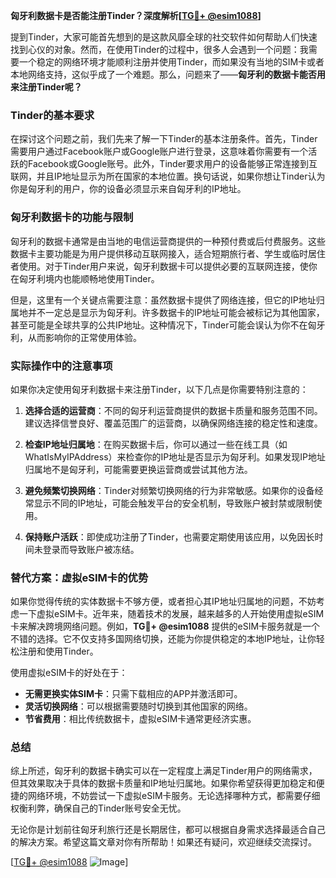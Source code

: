 **匈牙利数据卡是否能注册Tinder？深度解析[[TG💪+ @esim1088](https://t.me/s/esim1088)]**

提到Tinder，大家可能首先想到的是这款风靡全球的社交软件如何帮助人们快速找到心仪的对象。然而，在使用Tinder的过程中，很多人会遇到一个问题：我需要一个稳定的网络环境才能顺利注册并使用Tinder，而如果没有当地的SIM卡或者本地网络支持，这似乎成了一个难题。那么，问题来了——**匈牙利的数据卡能否用来注册Tinder呢？**

### Tinder的基本要求

在探讨这个问题之前，我们先来了解一下Tinder的基本注册条件。首先，Tinder需要用户通过Facebook账户或Google账户进行登录，这意味着你需要有一个活跃的Facebook或Google账号。此外，Tinder要求用户的设备能够正常连接到互联网，并且IP地址显示为所在国家的本地位置。换句话说，如果你想让Tinder认为你是匈牙利的用户，你的设备必须显示来自匈牙利的IP地址。

### 匈牙利数据卡的功能与限制

匈牙利的数据卡通常是由当地的电信运营商提供的一种预付费或后付费服务。这些数据卡主要功能是为用户提供移动互联网接入，适合短期旅行者、学生或临时居住者使用。对于Tinder用户来说，匈牙利数据卡可以提供必要的互联网连接，使你在匈牙利境内也能顺畅地使用Tinder。

但是，这里有一个关键点需要注意：虽然数据卡提供了网络连接，但它的IP地址归属地并不一定总是显示为匈牙利。许多数据卡的IP地址可能会被标记为其他国家，甚至可能是全球共享的公共IP地址。这种情况下，Tinder可能会误认为你不在匈牙利，从而影响你的正常使用体验。

### 实际操作中的注意事项

如果你决定使用匈牙利数据卡来注册Tinder，以下几点是你需要特别注意的：

1. **选择合适的运营商**：不同的匈牙利运营商提供的数据卡质量和服务范围不同。建议选择信誉良好、覆盖范围广的运营商，以确保网络连接的稳定性和速度。

2. **检查IP地址归属地**：在购买数据卡后，你可以通过一些在线工具（如WhatIsMyIPAddress）来检查你的IP地址是否显示为匈牙利。如果发现IP地址归属地不是匈牙利，可能需要更换运营商或尝试其他方法。

3. **避免频繁切换网络**：Tinder对频繁切换网络的行为非常敏感。如果你的设备经常显示不同的IP地址，可能会触发平台的安全机制，导致账户被封禁或限制使用。

4. **保持账户活跃**：即使成功注册了Tinder，也需要定期使用该应用，以免因长时间未登录而导致账户被冻结。

### 替代方案：虚拟eSIM卡的优势

如果你觉得传统的实体数据卡不够方便，或者担心其IP地址归属地的问题，不妨考虑一下虚拟eSIM卡。近年来，随着技术的发展，越来越多的人开始使用虚拟eSIM卡来解决跨境网络问题。例如，**TG💪+ @esim1088** 提供的eSIM卡服务就是一个不错的选择。它不仅支持多国网络切换，还能为你提供稳定的本地IP地址，让你轻松注册和使用Tinder。

使用虚拟eSIM卡的好处在于：
- **无需更换实体SIM卡**：只需下载相应的APP并激活即可。
- **灵活切换网络**：可以根据需要随时切换到其他国家的网络。
- **节省费用**：相比传统数据卡，虚拟eSIM卡通常更经济实惠。

### 总结

综上所述，匈牙利的数据卡确实可以在一定程度上满足Tinder用户的网络需求，但其效果取决于具体的数据卡质量和IP地址归属地。如果你希望获得更加稳定和便捷的网络环境，不妨尝试一下虚拟eSIM卡服务。无论选择哪种方式，都需要仔细权衡利弊，确保自己的Tinder账号安全无忧。

无论你是计划前往匈牙利旅行还是长期居住，都可以根据自身需求选择最适合自己的解决方案。希望这篇文章对你有所帮助！如果还有疑问，欢迎继续交流探讨。

[[TG💪+ @esim1088](https://t.me/s/esim1088) ![Image](https://i.postimg.cc/4NQfJmqS/Snipaste-2025-05-13-00-14-12.png)]